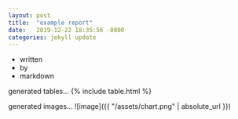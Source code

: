 ```yaml
---
layout: post
title:  "example report"
date:   2019-12-22 18:35:56 -0800
categories: jekyll update
---
```


- written
- by
- markdown

generated tables...
{% include table.html %}

generated images...
![image]({{ "/assets/chart.png" | absolute_url }})
